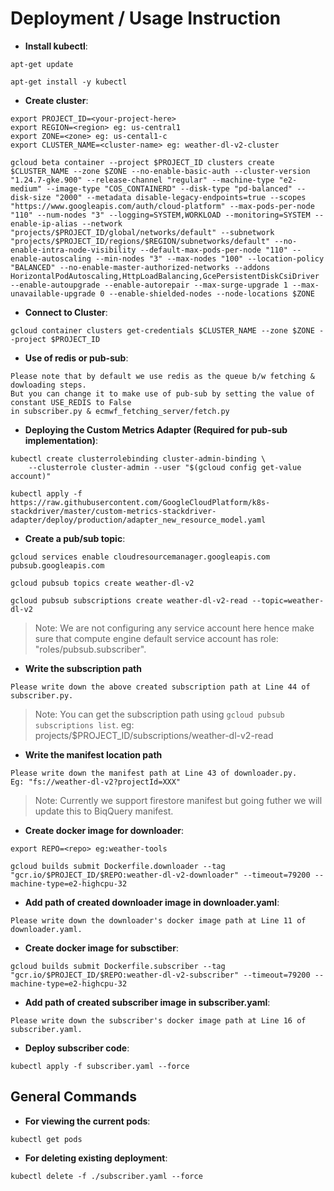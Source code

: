 # Deployment / Usage Instruction 

* **Install kubectl**:
```
apt-get update

apt-get install -y kubectl
```
 
* **Create cluster**:
```
export PROJECT_ID=<your-project-here>
export REGION=<region> eg: us-central1
export ZONE=<zone> eg: us-cental1-c
export CLUSTER_NAME=<cluster-name> eg: weather-dl-v2-cluster

gcloud beta container --project $PROJECT_ID clusters create $CLUSTER_NAME --zone $ZONE --no-enable-basic-auth --cluster-version "1.24.7-gke.900" --release-channel "regular" --machine-type "e2-medium" --image-type "COS_CONTAINERD" --disk-type "pd-balanced" --disk-size "2000" --metadata disable-legacy-endpoints=true --scopes "https://www.googleapis.com/auth/cloud-platform" --max-pods-per-node "110" --num-nodes "3" --logging=SYSTEM,WORKLOAD --monitoring=SYSTEM --enable-ip-alias --network "projects/$PROJECT_ID/global/networks/default" --subnetwork "projects/$PROJECT_ID/regions/$REGION/subnetworks/default" --no-enable-intra-node-visibility --default-max-pods-per-node "110" --enable-autoscaling --min-nodes "3" --max-nodes "100" --location-policy "BALANCED" --no-enable-master-authorized-networks --addons HorizontalPodAutoscaling,HttpLoadBalancing,GcePersistentDiskCsiDriver --enable-autoupgrade --enable-autorepair --max-surge-upgrade 1 --max-unavailable-upgrade 0 --enable-shielded-nodes --node-locations $ZONE
```

* **Connect to Cluster**:
```
gcloud container clusters get-credentials $CLUSTER_NAME --zone $ZONE --project $PROJECT_ID
```

* **Use of redis or pub-sub**:
```
Please note that by default we use redis as the queue b/w fetching & dowloading steps.
But you can change it to make use of pub-sub by setting the value of constant USE_REDIS to False
in subscriber.py & ecmwf_fetching_server/fetch.py
```

* **Deploying the Custom Metrics Adapter (Required for pub-sub implementation)**:
```
kubectl create clusterrolebinding cluster-admin-binding \
    --clusterrole cluster-admin --user "$(gcloud config get-value account)"
    
kubectl apply -f https://raw.githubusercontent.com/GoogleCloudPlatform/k8s-stackdriver/master/custom-metrics-stackdriver-adapter/deploy/production/adapter_new_resource_model.yaml
```

* **Create a pub/sub topic**:
```
gcloud services enable cloudresourcemanager.googleapis.com pubsub.googleapis.com

gcloud pubsub topics create weather-dl-v2

gcloud pubsub subscriptions create weather-dl-v2-read --topic=weather-dl-v2
```
> Note: We are not configuring any service account here hence make sure that compute engine default service account has
> role: "roles/pubsub.subscriber".

* **Write the subscription path**
```
Please write down the above created subscription path at Line 44 of subscriber.py.
```
> Note: You can get the subscription path using `gcloud pubsub subscriptions list`.
> eg: projects/$PROJECT_ID/subscriptions/weather-dl-v2-read

* **Write the manifest location path**
```
Please write down the manifest path at Line 43 of downloader.py.
Eg: "fs://weather-dl-v2?projectId=XXX"
```
> Note: Currently we support firestore manifest but going futher we will update this to
> BiqQuery manifest.

* **Create docker image for downloader**:
```
export REPO=<repo> eg:weather-tools

gcloud builds submit Dockerfile.downloader --tag "gcr.io/$PROJECT_ID/$REPO:weather-dl-v2-downloader" --timeout=79200 --machine-type=e2-highcpu-32
```

* **Add path of created downloader image in downloader.yaml**:
```
Please write down the downloader's docker image path at Line 11 of downloader.yaml.
```

* **Create docker image for subsctiber**:
```
gcloud builds submit Dockerfile.subscriber --tag "gcr.io/$PROJECT_ID/$REPO:weather-dl-v2-subscriber" --timeout=79200 --machine-type=e2-highcpu-32
```

* **Add path of created subscriber image in subscriber.yaml**:
```
Please write down the subscriber's docker image path at Line 16 of subscriber.yaml.
```

* **Deploy subscriber code**:
```
kubectl apply -f subscriber.yaml --force
```

## General Commands
* **For viewing the current pods**:
```
kubectl get pods
```

* **For deleting existing deployment**:
```
kubectl delete -f ./subscriber.yaml --force
```
